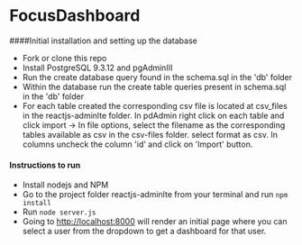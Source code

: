 # FocusDashboard

####Initial installation and setting up the database
- Fork or clone this repo
- Install PostgreSQL 9.3.12 and pgAdminIII
- Run the create database query found in the schema.sql in the 'db' folder
- Within the database run the create table queries present in schema.sql in the 'db' folder
- For each table created the corresponding csv file is located at csv_files in the reactjs-adminlte folder. In pdAdmin right click on each table and click import -> In file options, select the filename as the corresponding tables available as csv in the csv-files folder. select format as csv. In columns uncheck the column 'id' and click on 'Import' button. 

#### Instructions to run
- Install nodejs and NPM
- Go to the project folder reactjs-adminlte from your terminal and run `npm install`
- Run `node server.js`
- Going to [http://localhost:8000](http://localhost:8000) will render an initial page where you can select a user from the dropdown to get a dashboard for that user.
